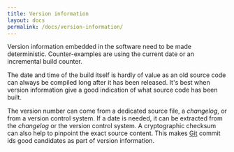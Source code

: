 ```yaml
---
title: Version information
layout: docs
permalink: /docs/version-information/
---
```


Version information embedded in the software need to be made
deterministic. Counter-examples are using the current date or an
incremental build counter.

The date and time of the build itself is hardly of value as an old
source code can always be compiled long after it has been released.
It's best when version information give a good indication of what source
code has been built.

The version number can come from a dedicated source file, a *changelog*,
or from a version control system. If a date is needed, it can be
extracted from the *changelog* or the version control system. A
cryptographic checksum can also help to pinpoint the exact source
content. This makes [Git](https://git-scm.com/) commit ids good
candidates as part of version information.

